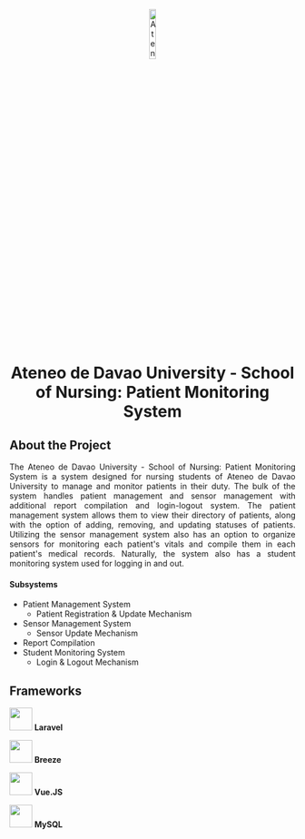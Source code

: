<p align="center" width="100%">
<img src="https://user-images.githubusercontent.com/93243755/209283946-bc8787e2-dee4-46f3-b40e-f590634387d3.png" alt="Ateneo de Davao University School of Nursing Logo" style="width:15%; height:15%; margin:auto">
</p>

# <div align="center">Ateneo de Davao University - School of Nursing: Patient Monitoring System </div>

## About the Project
<div align="justify">
The Ateneo de Davao University - School of Nursing: Patient Monitoring System is a system designed for nursing students of Ateneo de Davao University to manage and monitor patients in their duty. The bulk of the system handles patient management and sensor management with additional report compilation and login-logout system. The patient management system allows them to view their directory of patients, along with the option of adding, removing, and updating statuses of patients. Utilizing the sensor management system also has an option to organize sensors for monitoring each patient's vitals and compile them in each patient's medical records. Naturally, the system also has a student monitoring system used for logging in and out.
</div>

#### Subsystems
- Patient Management System
  - Patient Registration & Update Mechanism
- Sensor Management System
  - Sensor Update Mechanism
- Report Compilation
- Student Monitoring System
  - Login & Logout Mechanism
  
## Frameworks
<p>
  <img src="https://user-images.githubusercontent.com/93243755/209304558-5a0e029d-0782-4cb3-b52a-fdd6395da43b.png" height="40px">
  <b>Laravel</b>
</p>
<p>
  <img src="https://user-images.githubusercontent.com/93243755/209314618-cb45ea29-e29a-4683-814e-ecfe949d9070.png" height="40px">
  <b>Breeze</b>
</p>
<p>
  <img src="https://user-images.githubusercontent.com/93243755/209304306-f3d4182e-ee82-4870-a7a8-c6403ad959d0.png" height="40px">
  <b>Vue.JS</b>
</p>
<p>
  <img src="https://user-images.githubusercontent.com/93243755/209304912-dc9e379b-115d-4dc1-a5dc-6790fc39f4ff.png" height="40px">
  <b>MySQL</b>
</p>
